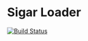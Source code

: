 Sigar Loader
============

[![Build Status](https://api.travis-ci.org/kamon-io/sigar-loader.png)](https://api.travis-ci.org/kamon-io/sigar-loader.png)

